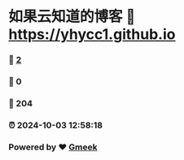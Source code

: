 # 如果云知道的博客 :link: https://yhycc1.github.io 
### :page_facing_up: [2](https://yhycc1.github.io/tag.html) 
### :speech_balloon: 0 
### :hibiscus: 204 
### :alarm_clock: 2024-10-03 12:58:18 
### Powered by :heart: [Gmeek](https://github.com/Meekdai/Gmeek)
